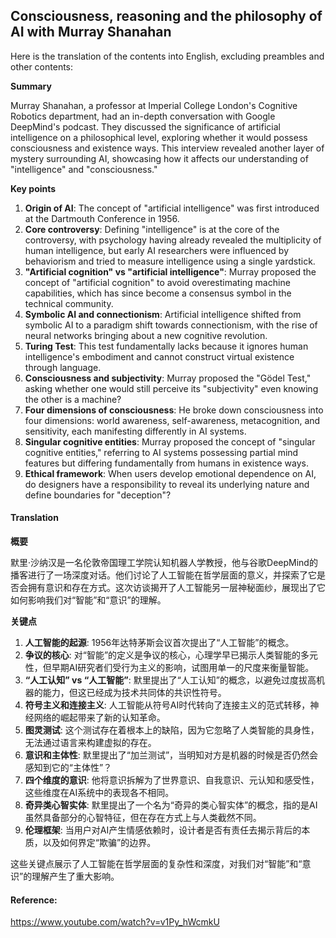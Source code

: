 ## Consciousness, reasoning and the philosophy of AI with Murray Shanahan

Here is the translation of the contents into English, excluding preambles and other contents:

**Summary**

Murray Shanahan, a professor at Imperial College London's Cognitive Robotics department, had an in-depth conversation with Google DeepMind's podcast. They discussed the significance of artificial intelligence on a philosophical level, exploring whether it would possess consciousness and existence ways. This interview revealed another layer of mystery surrounding AI, showcasing how it affects our understanding of "intelligence" and "consciousness."

**Key points**

1.  **Origin of AI**: The concept of "artificial intelligence" was first introduced at the Dartmouth Conference in 1956.
2.  **Core controversy**: Defining "intelligence" is at the core of the controversy, with psychology having already revealed the multiplicity of human intelligence, but early AI researchers were influenced by behaviorism and tried to measure intelligence using a single yardstick.
3.  **"Artificial cognition" vs "artificial intelligence"**: Murray proposed the concept of "artificial cognition" to avoid overestimating machine capabilities, which has since become a consensus symbol in the technical community.
4.  **Symbolic AI and connectionism**: Artificial intelligence shifted from symbolic AI to a paradigm shift towards connectionism, with the rise of neural networks bringing about a new cognitive revolution.
5.  **Turing Test**: This test fundamentally lacks because it ignores human intelligence's embodiment and cannot construct virtual existence through language.
6.  **Consciousness and subjectivity**: Murray proposed the "Gödel Test," asking whether one would still perceive its "subjectivity" even knowing the other is a machine?
7.  **Four dimensions of consciousness**: He broke down consciousness into four dimensions: world awareness, self-awareness, metacognition, and sensitivity, each manifesting differently in AI systems.
8.  **Singular cognitive entities**: Murray proposed the concept of "singular cognitive entities," referring to AI systems possessing partial mind features but differing fundamentally from humans in existence ways.
9.  **Ethical framework**: When users develop emotional dependence on AI, do designers have a responsibility to reveal its underlying nature and define boundaries for "deception"?

#### Translation 

**概要**

默里·沙纳汉是一名伦敦帝国理工学院认知机器人学教授，他与谷歌DeepMind的播客进行了一场深度对话。他们讨论了人工智能在哲学层面的意义，并探索了它是否会拥有意识和存在方式。这次访谈揭开了人工智能另一层神秘面纱，展现出了它如何影响我们对“智能”和“意识”的理解。

**关键点**

1.  **人工智能的起源**: 1956年达特茅斯会议首次提出了“人工智能”的概念。
2.  **争议的核心**: 对“智能”的定义是争议的核心，心理学早已揭示人类智能的多元性，但早期AI研究者们受行为主义的影响，试图用单一的尺度来衡量智能。
3.  **“人工认知” vs “人工智能”**: 默里提出了“人工认知”的概念，以避免过度拔高机器的能力，但这已经成为技术共同体的共识性符号。
4.  **符号主义和连接主义**: 人工智能从符号AI时代转向了连接主义的范式转移，神经网络的崛起带来了新的认知革命。
5.  **图灵测试**: 这个测试存在着根本上的缺陷，因为它忽略了人类智能的具身性，无法通过语言来构建虚拟的存在。
6.  **意识和主体性**: 默里提出了“加兰测试”，当明知对方是机器的时候是否仍然会感知到它的“主体性”？
7.  **四个维度的意识**: 他将意识拆解为了世界意识、自我意识、元认知和感受性，这些维度在AI系统中的表现各不相同。
8.  **奇异类心智实体**: 默里提出了一个名为“奇异的类心智实体”的概念，指的是AI虽然具备部分的心智特征，但在存在方式上与人类截然不同。
9.  **伦理框架**: 当用户对AI产生情感依赖时，设计者是否有责任去揭示背后的本质，以及如何界定“欺骗”的边界。

这些关键点展示了人工智能在哲学层面的复杂性和深度，对我们对“智能”和“意识”的理解产生了重大影响。

#### Reference: 

https://www.youtube.com/watch?v=v1Py_hWcmkU